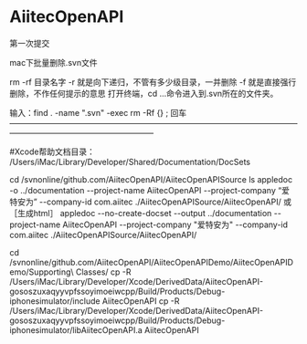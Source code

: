 AiitecOpenAPI
=============
第一次提交

mac下批量删除.svn文件

rm -rf 目录名字
-r 就是向下递归，不管有多少级目录，一并删除
-f 就是直接强行删除，不作任何提示的意思
打开终端，cd …命令进入到.svn所在的文件夹。

输入：find . -name ".svn"  -exec rm -Rf {} \; 回车
——————————————————————————————————————————————————————

#Xcode帮助文档目录： 
/Users/iMac/Library/Developer/Shared/Documentation/DocSets

cd /svnonline/github.com/AiitecOpenAPI/AiitecOpenAPISource
ls
appledoc -o ../documentation --project-name AiitecOpenAPI --project-company “爱特安为” --company-id com.aiitec ./AiitecOpenAPISource/AiitecOpenAPI/
或［生成html］
appledoc --no-create-docset --output ../documentation --project-name AiitecOpenAPI --project-company "爱特安为" --company-id com.aiitec ./AiitecOpenAPISource/AiitecOpenAPI/




cd /svnonline/github.com/AiitecOpenAPI/AiitecOpenAPIDemo/AiitecOpenAPIDemo/Supporting\ Classes/
cp -R /Users/iMac/Library/Developer/Xcode/DerivedData/AiitecOpenAPI-gososzuxaqyyvpfssoyimoeiwcpp/Build/Products/Debug-iphonesimulator/include AiitecOpenAPI
cp -R /Users/iMac/Library/Developer/Xcode/DerivedData/AiitecOpenAPI-gososzuxaqyyvpfssoyimoeiwcpp/Build/Products/Debug-iphonesimulator/libAiitecOpenAPI.a AiitecOpenAPI
